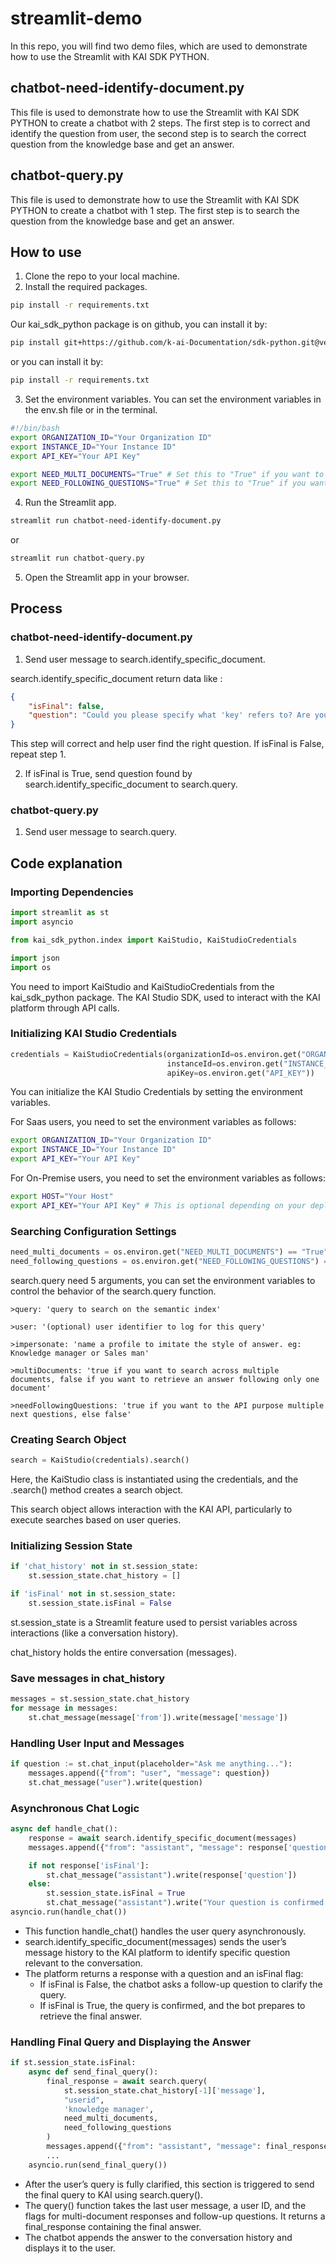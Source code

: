 # streamlit-demo
In this repo, you will find two demo files, which are used to demonstrate how to use the Streamlit with KAI SDK PYTHON.
## chatbot-need-identify-document.py
This file is used to demonstrate how to use the Streamlit with KAI SDK PYTHON to create a chatbot with 2 steps. The first step is to correct and identify the question from user, the second step is to search the correct question from the knowledge base and get an answer.
## chatbot-query.py
This file is used to demonstrate how to use the Streamlit with KAI SDK PYTHON to create a chatbot with 1 step. The first step is to search the question from the knowledge base and get an answer.

## How to use
1. Clone the repo to your local machine.
2. Install the required packages.
```bash
pip install -r requirements.txt
```
Our kai_sdk_python package is on github, you can install it by:
```bash
pip install git+https://github.com/k-ai-Documentation/sdk-python.git@version2.0
```
or you can install it by:
```bash
pip install -r requirements.txt
```

3. Set the environment variables.
You can set the environment variables in the env.sh file or in the terminal.
```bash
#!/bin/bash
export ORGANIZATION_ID="Your Organization ID"
export INSTANCE_ID="Your Instance ID"
export API_KEY="Your API Key"

export NEED_MULTI_DOCUMENTS="True" # Set this to "True" if you want to search multiple documents, otherwise set it to "False"
export NEED_FOLLOWING_QUESTIONS="True" # Set this to "True" if you want to ask following questions, otherwise set it to "False"
```
4. Run the Streamlit app.
```bash
streamlit run chatbot-need-identify-document.py
```
or
```bash
streamlit run chatbot-query.py
```
5. Open the Streamlit app in your browser.

## Process
### chatbot-need-identify-document.py
1. Send user message to search.identify_specific_document.

search.identify_specific_document return data like :
```json
{
    "isFinal": false,
    "question": "Could you please specify what 'key' refers to? Are you asking about a specific document, method, or concept?"
}
```
This step will correct and help user find the right question.
If isFinal is False, repeat step 1.

2. If isFinal is True, send question found by search.identify_specific_document to search.query.
### chatbot-query.py
1. Send user message to search.query.

## Code explanation
### Importing Dependencies
```python
import streamlit as st
import asyncio

from kai_sdk_python.index import KaiStudio, KaiStudioCredentials

import json
import os
```
You need to import KaiStudio and KaiStudioCredentials from the kai_sdk_python package.
The KAI Studio SDK, used to interact with the KAI platform through API calls.

### Initializing KAI Studio Credentials
```python
credentials = KaiStudioCredentials(organizationId=os.environ.get("ORGANIZATION_ID"),
                                   instanceId=os.environ.get("INSTANCE_ID"),
                                   apiKey=os.environ.get("API_KEY"))
```
You can initialize the KAI Studio Credentials by setting the environment variables.

For Saas users, you need to set the environment variables as follows:
```bash
export ORGANIZATION_ID="Your Organization ID"
export INSTANCE_ID="Your Instance ID"
export API_KEY="Your API Key"
```
For On-Premise users, you need to set the environment variables as follows:
```bash
export HOST="Your Host"
export API_KEY="Your API Key" # This is optional depending on your deployment
```

### Searching Configuration Settings
```python
need_multi_documents = os.environ.get("NEED_MULTI_DOCUMENTS") == "True"
need_following_questions = os.environ.get("NEED_FOLLOWING_QUESTIONS") == "True"
```
search.query need 5 arguments, you can set the environment variables to control the behavior of the search.query function.

    >query: 'query to search on the semantic index'

    >user: '(optional) user identifier to log for this query'

    >impersonate: 'name a profile to imitate the style of answer. eg: Knowledge manager or Sales man'

    >multiDocuments: 'true if you want to search across multiple documents, false if you want to retrieve an answer following only one document'
    
    >needFollowingQuestions: 'true if you want to the API purpose multiple next questions, else false'


### Creating Search Object
```python
search = KaiStudio(credentials).search()
```
Here, the KaiStudio class is instantiated using the credentials, and the .search() method creates a search object.

This search object allows interaction with the KAI API, particularly to execute searches based on user queries.

### Initializing Session State
```python
if 'chat_history' not in st.session_state:
    st.session_state.chat_history = []

if 'isFinal' not in st.session_state:
    st.session_state.isFinal = False
```
st.session_state is a Streamlit feature used to persist variables across interactions (like a conversation history).

chat_history holds the entire conversation (messages).

### Save messages in chat_history
```python
messages = st.session_state.chat_history
for message in messages:
    st.chat_message(message['from']).write(message['message'])
```

### Handling User Input and Messages
```python
if question := st.chat_input(placeholder="Ask me anything..."):
    messages.append({"from": "user", "message": question})
    st.chat_message("user").write(question)
```

### Asynchronous Chat Logic
```python
async def handle_chat():
    response = await search.identify_specific_document(messages)
    messages.append({"from": "assistant", "message": response['question']})

    if not response['isFinal']:
        st.chat_message("assistant").write(response['question'])
    else:
        st.session_state.isFinal = True
        st.chat_message("assistant").write("Your question is confirmed: " + response['question'] + "\n\n please wait for the answer...")
asyncio.run(handle_chat())
```
- This function handle_chat() handles the user query asynchronously.
- search.identify_specific_document(messages) sends the user’s message history to the KAI platform to identify specific question relevant to the conversation.
- The platform returns a response with a question and an isFinal flag:
  - If isFinal is False, the chatbot asks a follow-up question to clarify the query.
  - If isFinal is True, the query is confirmed, and the bot prepares to retrieve the final answer.

### Handling Final Query and Displaying the Answer
```python
if st.session_state.isFinal:
    async def send_final_query():
        final_response = await search.query(
            st.session_state.chat_history[-1]['message'],
            "userid",
            'knowledge manager',
            need_multi_documents,
            need_following_questions
        )
        messages.append({"from": "assistant", "message": final_response.answer})
        ...
    asyncio.run(send_final_query())
```
- After the user’s query is fully clarified, this section is triggered to send the final query to KAI using search.query().
- The query() function takes the last user message, a user ID, and the flags for multi-document responses and follow-up questions. It returns a final_response containing the final answer.
- The chatbot appends the answer to the conversation history and displays it to the user.
